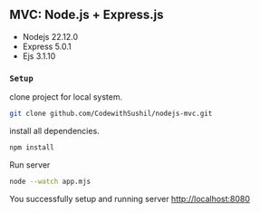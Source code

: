 ## MVC: Node.js + Express.js

- Nodejs 22.12.0
- Express 5.0.1 
- Ejs 3.1.10

### `Setup`
clone project for local system.
```bash
git clone github.com/CodewithSushil/nodejs-mvc.git
```
install all dependencies.
```bash
npm install
```
Run server
```bash
node --watch app.mjs
```
You successfully setup and running server [http://localhost:8080](http://127.0.0.1:8080)
